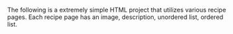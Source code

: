 The following is a extremely simple HTML project that utilizes various recipe pages.
Each recipe page has an image, description, unordered list, ordered list.